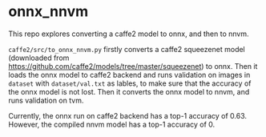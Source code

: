 # onnx_nnvm
This repo explores converting a caffe2 model to onnx, and then to nnvm.

```caffe2/src/to_onnx_nnvm.py``` firstly converts a caffe2 squeezenet model (downloaded from https://github.com/caffe2/models/tree/master/squeezenet) to onnx. Then it loads the onnx model to caffe2 backend and runs validation on images in ```dataset``` with ```dataset/val.txt``` as lables, to make sure that the accuracy of the onnx model is not lost. Then it converts the onnx model to nnvm, and runs validation on tvm.

Currently, the onnx run on caffe2 backend has a top-1 accuracy of 0.63. However, the compiled nnvm model has a top-1 accuracy of 0.
